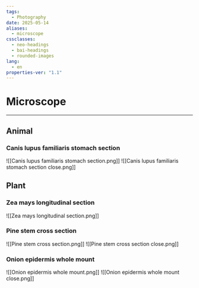 ```yaml
---
tags:
  - Photography
date: 2025-05-14
aliases:
  - microscope
cssclasses:
  - neo-headings
  - bai-headings
  - rounded-images
lang:
  - en
properties-ver: "1.1"
---
```

# Microscope

***
## Animal

### Canis lupus familiaris stomach section
![[Canis lupus familiaris stomach section.png]]
![[Canis lupus familiaris stomach section close.png]]

## Plant

### Zea mays longitudinal section
![[Zea mays longitudinal section.png]]

### Pine stem cross section
![[Pine stem cross section.png]]
![[Pine stem cross section close.png]]

### Onion epidermis whole mount
![[Onion epidermis whole mount.png]]
![[Onion epidermis whole mount close.png]]